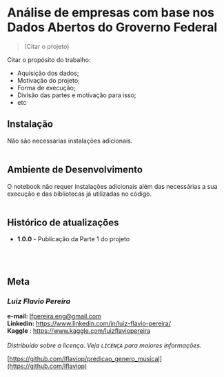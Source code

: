 # Análise de empresas com base nos Dados Abertos do Groverno Federal
> (Citar o projeto)

Citar o propósito do trabalho:
* Aquisição dos dados;
* Motivação do projeto;
* Forma de execução;
* Divisão das partes e motivação para isso;
* etc

## Instalação
Não são necessárias instalações adicionais.<br><br>

## Ambiente de Desenvolvimento
O notebook não requer instalações adicionais além das necessárias a sua execução e das bibliotecas já utilizadas no código.<br><br>


## Histórico de atualizações
* **1.0.0** - Publicação da Parte 1 do projeto

<br><br>

## Meta


### **_Luiz Flavio Pereira_**<br>
**e-mail:** lfpereira.eng@gmail.com<br>
**Linkedin:** <https://www.linkedin.com/in/luiz-flavio-pereira/><br>
**Kaggle** : <https://www.kaggle.com/luizflaviopereira>
<br><br>_Distribuído sobre a licença. Veja `LICENÇA` para maiores informações._

[https://github.com/lflaviop/predicao_genero_musical](https://github.com/lflaviop)